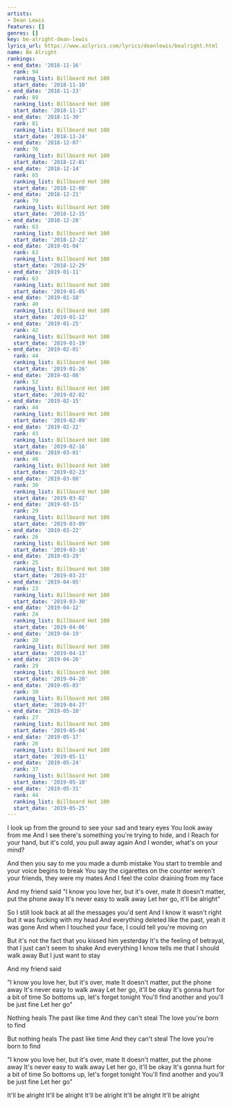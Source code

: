 ```yaml
---
artists:
- Dean Lewis
features: []
genres: []
key: be-alright-dean-lewis
lyrics_url: https://www.azlyrics.com/lyrics/deanlewis/bealright.html
name: Be Alright
rankings:
- end_date: '2018-11-16'
  rank: 94
  ranking_list: Billboard Hot 100
  start_date: '2018-11-10'
- end_date: '2018-11-23'
  rank: 89
  ranking_list: Billboard Hot 100
  start_date: '2018-11-17'
- end_date: '2018-11-30'
  rank: 81
  ranking_list: Billboard Hot 100
  start_date: '2018-11-24'
- end_date: '2018-12-07'
  rank: 76
  ranking_list: Billboard Hot 100
  start_date: '2018-12-01'
- end_date: '2018-12-14'
  rank: 65
  ranking_list: Billboard Hot 100
  start_date: '2018-12-08'
- end_date: '2018-12-21'
  rank: 79
  ranking_list: Billboard Hot 100
  start_date: '2018-12-15'
- end_date: '2018-12-28'
  rank: 63
  ranking_list: Billboard Hot 100
  start_date: '2018-12-22'
- end_date: '2019-01-04'
  rank: 63
  ranking_list: Billboard Hot 100
  start_date: '2018-12-29'
- end_date: '2019-01-11'
  rank: 63
  ranking_list: Billboard Hot 100
  start_date: '2019-01-05'
- end_date: '2019-01-18'
  rank: 40
  ranking_list: Billboard Hot 100
  start_date: '2019-01-12'
- end_date: '2019-01-25'
  rank: 42
  ranking_list: Billboard Hot 100
  start_date: '2019-01-19'
- end_date: '2019-02-01'
  rank: 44
  ranking_list: Billboard Hot 100
  start_date: '2019-01-26'
- end_date: '2019-02-08'
  rank: 52
  ranking_list: Billboard Hot 100
  start_date: '2019-02-02'
- end_date: '2019-02-15'
  rank: 44
  ranking_list: Billboard Hot 100
  start_date: '2019-02-09'
- end_date: '2019-02-22'
  rank: 43
  ranking_list: Billboard Hot 100
  start_date: '2019-02-16'
- end_date: '2019-03-01'
  rank: 46
  ranking_list: Billboard Hot 100
  start_date: '2019-02-23'
- end_date: '2019-03-08'
  rank: 30
  ranking_list: Billboard Hot 100
  start_date: '2019-03-02'
- end_date: '2019-03-15'
  rank: 29
  ranking_list: Billboard Hot 100
  start_date: '2019-03-09'
- end_date: '2019-03-22'
  rank: 26
  ranking_list: Billboard Hot 100
  start_date: '2019-03-16'
- end_date: '2019-03-29'
  rank: 25
  ranking_list: Billboard Hot 100
  start_date: '2019-03-23'
- end_date: '2019-04-05'
  rank: 23
  ranking_list: Billboard Hot 100
  start_date: '2019-03-30'
- end_date: '2019-04-12'
  rank: 24
  ranking_list: Billboard Hot 100
  start_date: '2019-04-06'
- end_date: '2019-04-19'
  rank: 28
  ranking_list: Billboard Hot 100
  start_date: '2019-04-13'
- end_date: '2019-04-26'
  rank: 29
  ranking_list: Billboard Hot 100
  start_date: '2019-04-20'
- end_date: '2019-05-03'
  rank: 30
  ranking_list: Billboard Hot 100
  start_date: '2019-04-27'
- end_date: '2019-05-10'
  rank: 27
  ranking_list: Billboard Hot 100
  start_date: '2019-05-04'
- end_date: '2019-05-17'
  rank: 26
  ranking_list: Billboard Hot 100
  start_date: '2019-05-11'
- end_date: '2019-05-24'
  rank: 37
  ranking_list: Billboard Hot 100
  start_date: '2019-05-18'
- end_date: '2019-05-31'
  rank: 44
  ranking_list: Billboard Hot 100
  start_date: '2019-05-25'
---
```


I look up from the ground to see your sad and teary eyes
You look away from me
And I see there's something you're trying to hide, and I
Reach for your hand, but it's cold, you pull away again
And I wonder, what's on your mind?

And then you say to me you made a dumb mistake
You start to tremble and your voice begins to break
You say the cigarettes on the counter weren't your friends, they were my mates
And I feel the color draining from my face

And my friend said
"I know you love her, but it's over, mate
It doesn't matter, put the phone away
It's never easy to walk away
Let her go, it'll be alright"

So I still look back at all the messages you'd sent
And I know it wasn't right but it was fucking with my head
And everything deleted like the past, yeah it was gone
And when I touched your face, I could tell you're moving on

But it's not the fact that you kissed him yesterday
It's the feeling of betrayal, that I just can't seem to shake
And everything I know tells me that I should walk away
But I just want to stay

And my friend said

"I know you love her, but it's over, mate
It doesn't matter, put the phone away
It's never easy to walk away
Let her go, it'll be okay
It's gonna hurt for a bit of time
So bottoms up, let's forget tonight
You'll find another and you'll be just fine
Let her go"

Nothing heals
The past like time
And they can't steal
The love you're born to find

But nothing heals
The past like time
And they can't steal
The love you're born to find

"I know you love her, but it's over, mate
It doesn't matter, put the phone away
It's never easy to walk away
Let her go, it'll be okay
It's gonna hurt for a bit of time
So bottoms up, let's forget tonight
You'll find another and you'll be just fine
Let her go"

It'll be alright
It'll be alright
It'll be alright
It'll be alright
It'll be alright



